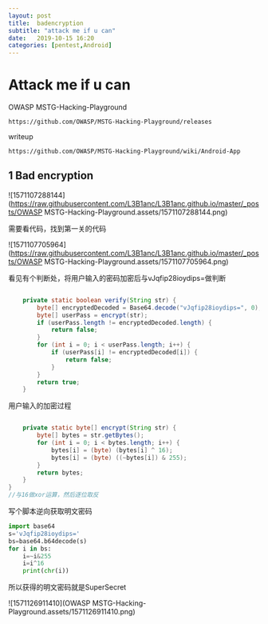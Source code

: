 ```yaml
---
layout: post
title:  badencryption
subtitle: "attack me if u can"
date:   2019-10-15 16:20
categories: [pentest,Android]
---
```


# Attack me if u can

OWASP MSTG-Hacking-Playground

``` https://github.com/OWASP/MSTG-Hacking-Playground/releases ```

writeup

``` https://github.com/OWASP/MSTG-Hacking-Playground/wiki/Android-App ```

## 1 Bad encryption

![1571107288144](https://raw.githubusercontent.com/L3B1anc/L3B1anc.github.io/master/_posts/OWASP MSTG-Hacking-Playground.assets/1571107288144.png) 

需要看代码，找到第一关的代码

![1571107705964](https://raw.githubusercontent.com/L3B1anc/L3B1anc.github.io/master/_posts/OWASP MSTG-Hacking-Playground.assets/1571107705964.png) 

看见有个判断处，将用户输入的密码加密后与vJqfip28ioydips=做判断

```    java

    private static boolean verify(String str) {
        byte[] encryptedDecoded = Base64.decode("vJqfip28ioydips=", 0);
        byte[] userPass = encrypt(str);
        if (userPass.length != encryptedDecoded.length) {
            return false;
        }
        for (int i = 0; i < userPass.length; i++) {
            if (userPass[i] != encryptedDecoded[i]) {
                return false;
            }
        }
        return true;
    }

```

用户输入的加密过程

```    java

    private static byte[] encrypt(String str) {
        byte[] bytes = str.getBytes();
        for (int i = 0; i < bytes.length; i++) {
            bytes[i] = (byte) (bytes[i] ^ 16);
            bytes[i] = (byte) ((~bytes[i]) & 255);
        }
        return bytes;
    }
}
//与16做xor运算，然后逐位取反
```

  写个脚本逆向获取明文密码

```python
import base64
s='vJqfip28ioydips='
bs=base64.b64decode(s)
for i in bs:
	i=~i&255
	i=i^16
	print(chr(i))
```

所以获得的明文密码就是SuperSecret

![1571126911410](OWASP MSTG-Hacking-Playground.assets/1571126911410.png)